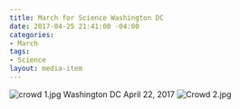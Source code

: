 ```yaml
---
title: March for Science Washington DC
date: 2017-04-25 21:41:00 -04:00
categories:
- March
tags:
- Science
layout: media-item
---
```


![crowd 1.jpg](/uploads/crowd%201.jpg)
Washington DC April 22, 2017
![Crowd 2.jpg](/uploads/Crowd%202.jpg)
